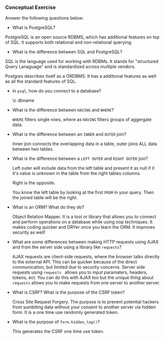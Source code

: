 ### Conceptual Exercise

Answer the following questions below:

- What is PostgreSQL?

PostgreSQL is an open source RDBMS, which has additional features on top of SQL. It supports both relational and non-relational querying.

- What is the difference between SQL and PostgreSQL?

SQL is the language used for working with RDBMs. It stands for "structured Query Lanaguage" and is standardized across multiple vendors.

Postgres describes itself as a ORDBMS. It has a additional features as well as all the standard features of SQL.

- In `psql`, how do you connect to a database?

  \c dbname

- What is the difference between `HAVING` and `WHERE`?

  `WHERE` filters single rows, where as `HAVING` filters groups of aggergate data.

- What is the difference between an `INNER` and `OUTER` join?

   Inner join connects the overlapping data in a table, outer joins ALL data between two tables.

- What is the difference between a `LEFT OUTER` and `RIGHT OUTER` join?

  Left outer will include data from the left table and present it as null if it it's value is unknown in the table from the right tables columns.

  Right is the opposite.

  You know the left table by looking at the first `FROM` in your query.
  Then the joined table will be the right.

- What is an ORM? What do they do?

  Object Relation Mapper. It is a tool or library that allows you to connect and perform operations on a database while using oop techniques. It makes coding quicker and DRYer once you learn the ORM. It improves security as well!


- What are some differences between making HTTP requests using AJAX and from the
  server side using a library like `requests`?

  AJAX requests are client-side requests, where the browser talks directly to the external API. This can be quicker because of the direct communication, but limited due to security concerns.
  Server side requests using `requests ` allows you to input paramaters, headers, tokens, ect. You can do this with AJAX too but the unique thing about `requests` allows you to make requests from one server to another server.


- What is CSRF? What is the purpose of the CSRF token?

  Cross Site Request Forgery.
  The purpose is to prevent potential hackers from sumbiting data without your consent to another server via hidden form. It is a one time use randomly generated token.

- What is the purpose of `form.hidden_tag()`?

  This generates the CSRF one time use token.


